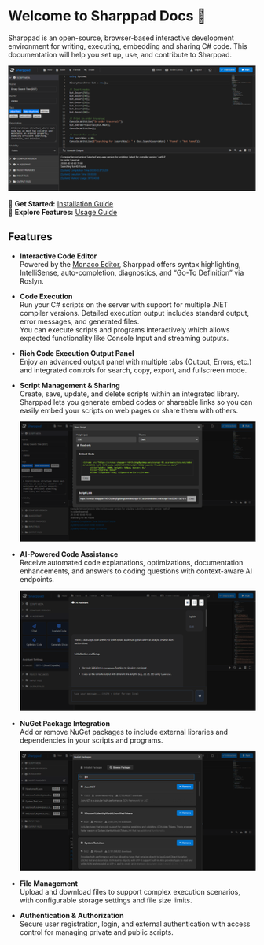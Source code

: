 # Welcome to Sharppad Docs 🚀

Sharppad is an open-source, browser-based interactive development environment for writing, executing, embedding and sharing C# code. This documentation will help you set up, use, and contribute to Sharppad.

![Sharppad Editor][home]

📖 **Get Started:** [Installation Guide](installation.md)  
🚀 **Explore Features:** [Usage Guide](usage.md)  
## Features

- **Interactive Code Editor**  
  Powered by the [Monaco Editor](https://microsoft.github.io/monaco-editor/), Sharppad offers syntax highlighting, IntelliSense, auto-completion, diagnostics, and “Go-To Definition” via Roslyn.

- **Code Execution**  
  Run your C# scripts on the server with support for multiple .NET compiler versions. Detailed execution output includes standard output, error messages, and generated files.  
  You can execute scripts and programs interactively which allows expected functionality like Console Input and streaming outputs.

- **Rich Code Execution Output Panel**  
  Enjoy an advanced output panel with multiple tabs (Output, Errors, etc.) and integrated controls for search, copy, export, and fullscreen mode.

- **Script Management & Sharing**  
  Create, save, update, and delete scripts within an integrated library. Sharppad lets you generate embed codes or shareable links so you can easily embed your scripts on web pages or share them with others.

  ![Script Embed][embed]

- **AI-Powered Code Assistance**  
  Receive automated code explanations, optimizations, documentation enhancements, and answers to coding questions with context-aware AI endpoints.

  ![AI Assistant][assistant]

- **NuGet Package Integration**  
  Add or remove NuGet packages to include external libraries and dependencies in your scripts and programs.

  ![NuGet Packages][nuget]

- **File Management**  
  Upload and download files to support complex execution scenarios, with configurable storage settings and file size limits.

- **Authentication & Authorization**  
  Secure user registration, login, and external authentication with access control for managing private and public scripts.

[home]: assets/home.png
[library]: assets/library.png
[nuget]: assets/nuget.png
[embed]: assets/embed.png
[assistant]: assets/ai-assitant.png